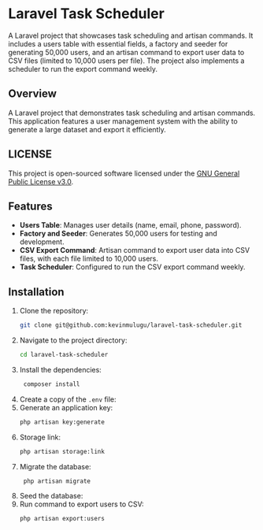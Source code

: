 # Laravel Task Scheduler
A Laravel project that showcases task scheduling and artisan commands. It includes a users table with essential fields, a factory and seeder for generating 50,000 users, and an artisan command to export user data to CSV files (limited to 10,000 users per file). The project also implements a scheduler to run the export command weekly.
## Overview
A Laravel project that demonstrates task scheduling and artisan commands. This application features a user management system with the ability to generate a large dataset and export it efficiently.

## LICENSE
This project is open-sourced software licensed under the [GNU General Public License v3.0](LICENSE).

## Features
- **Users Table**: Manages user details (name, email, phone, password).
- **Factory and Seeder**: Generates 50,000 users for testing and development.
- **CSV Export Command**: Artisan command to export user data into CSV files, with each file limited to 10,000 users.
- **Task Scheduler**: Configured to run the CSV export command weekly.

## Installation
1. Clone the repository:
   ```bash
   git clone git@github.com:kevinmulugu/laravel-task-scheduler.git
2. Navigate to the project directory:
   ```bash
   cd laravel-task-scheduler
3. Install the dependencies:
   ```bash
    composer install
4. Create a copy of the `.env` file:
5. Generate an application key:
   ```bash
   php artisan key:generate
6. Storage link:
   ```bash
   php artisan storage:link
7. Migrate the database:
   ```bash
    php artisan migrate
8. Seed the database:
9. Run command to export users to CSV:
   ```bash
   php artisan export:users
   ```
